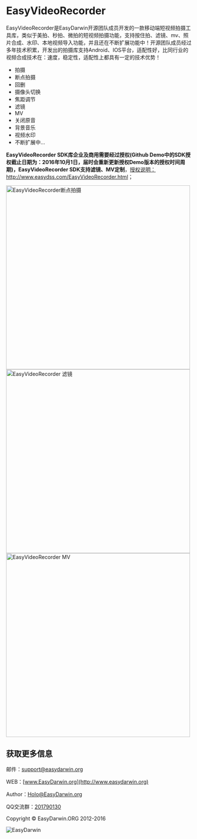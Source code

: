 # EasyVideoRecorder #

EasyVideoRecorder是EasyDarwin开源团队成员开发的一款移动端短视频拍摄工具库，类似于美拍、秒拍、微拍的短视频拍摄功能，支持按住拍、滤镜、mv、照片合成、水印、本地视频导入功能，并且还在不断扩展功能中！开源团队成员经过多年技术积累，开发出的拍摄库支持Android、IOS平台，适配性好，比同行业的视频合成技术在：速度，稳定性，适配性上都具有一定的技术优势！

- 拍摄 
- 断点拍摄
- 回删
- 摄像头切换
- 焦距调节
- 滤镜
- MV
- 关闭原音
- 背景音乐
- 视频水印
- 不断扩展中…

**EasyVideoRecorder SDK库企业及商用需要经过授权(Github Demo中的SDK授权截止日期为：2016年10月1日，届时会重新更新授权Demo版本的授权时间周期)，EasyVideoRecorder SDK支持滤镜、MV定制**，<a href="http://www.easydss.com/EasyVideoRecorder.html" alt="EasyVideoRecorder 授权说明" target="_blank">授权说明：http://www.easydss.com/EasyVideoRecorder.html</a>；

<img src="http://www.easydarwin.org/skin/easydarwin/images/easyvideorecorder_pai.png" width="500" alt="EasyVideoRecorder断点拍摄" />

<img src="http://www.easydarwin.org/skin/easydarwin/images/easyvideorecorder_lvjing.png" width="500" alt="EasyVideoRecorder 滤镜" />

<img src="http://www.easydarwin.org/skin/easydarwin/images/easyvideorecorder_mv.png" width="500" alt="EasyVideoRecorder MV" />


## 获取更多信息 ##

邮件：[support@easydarwin.org](mailto:support@easydarwin.org) 

WEB：[www.EasyDarwin.org](http://www.easydarwin.org)

Author：[Holo@EasyDarwin.org](mailto:Holo@EasyDarwin.org "EasyDarwin Holo")

QQ交流群：[201790130](http://jq.qq.com/?_wv=1027&k=2Fz1eP2 "EasyVideoRecorder短视频SDK")

Copyright &copy; EasyDarwin.ORG 2012-2016

![EasyDarwin](http://www.easydarwin.org/skin/easydarwin/images/wx_qrcode.jpg)
